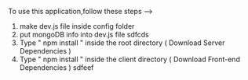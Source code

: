 To use this application,follow these steps -->

1. make dev.js file inside config folder 
2. put mongoDB info into dev.js file sdfcds
3. Type  " npm install " inside the root directory  ( Download Server Dependencies ) 
4. Type " npm install " inside the client directory ( Download Front-end Dependencies )
sdfeef
                  
